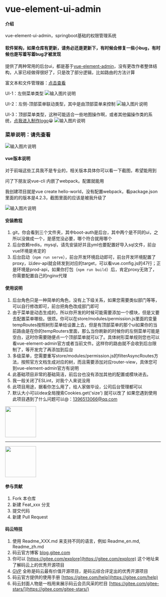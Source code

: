 # vue-element-ui-admin

#### 介绍
vue-element-ui-admin，springboot基础的权限管理系统


#### 软件架构，如果仓库有更新，请务必还是更新下，有时候会修复一些小bug，有时候也是写着写着bug才被发现
提供了两种常用的后台ui，都是基于[vue-element-admin](https://panjiachen.github.io/vue-element-admin-site/zh/guide/)，没有更改作者整体结构，人家已经做得很好了，只是改了部分逻辑，比如路由的方法计算

富文本和文件管理器：[点击查看](https://gitee.com/yy1122/vue-element-ui-admin/tree/master/vue-element-admin)


UI-1：左侧菜单类型
![输入图片说明](https://images.gitee.com/uploads/images/2020/0602/105601_f5f0f7cc_1559021.png "Snipaste_2020-06-02_10-54-18.png")

UI-2：左侧-顶部菜单联动类型，其中是由顶部菜单来控制
![输入图片说明](https://images.gitee.com/uploads/images/2020/0602/105621_6121d0fa_1559021.png "Snipaste_2020-06-02_10-39-10.png")

UI-3：顶部菜单类型，这种可能适合一些地图操作啊，或者其他偏操作类的系统，[点我进入制作logo](https://www.logoly.pro/#/)😀
![输入图片说明](https://images.gitee.com/uploads/images/2020/0702/174537_af19b8c7_1559021.png "Snipaste_2020-07-02_17-42-00.png")


### 菜单说明：请先查看
![输入图片说明](https://images.gitee.com/uploads/images/2020/0729/105909_77edcb30_1559021.png "Snipaste_2020-07-29_10-57-40.png")


#### vue版本说明
对于前端这些工具我不是专业的，相关版本具体你可以看一下截图，希望能用到

问了下朋友说vue-cli 内嵌了webpack。配置就能用

我创建项目就是vue create hello-world，没有配置webpack，看package.json里面的的版本是4.2.3，截图里面的应该是被我升级了

![输入图片说明](https://images.gitee.com/uploads/images/2020/0706/115441_d51fb20a_1559021.png "屏幕截图.png")


#### 安装教程

1.  git，你会看到三个文件夹，其中boot-auth是后台，其中两个是不同的ui，之所以没做成一个，是感觉没必要，哪个符合就用哪个
2.  后台依赖redis，mysql，请先安装好并且yml也要配置好导入sql文件，前台vue环境是肯定的
3.  后台启动（`npm run serve`），前台开发环境启动即可，前台开发环境配置了proxy，以dev-api就会转发到对应的target，可以看vue.config.js的47行；正是环境是prod-api，如果你打包（`npm run build`）后，肯定proxy无效了，你需要配置自己的nginx代理

#### 使用说明

1.  后台角色只是一种简单的角色，没有上下级关系，如果您需要类似部门等等，可以自行修改即可，前台把角色改成部门即可
2.  由于菜单是动态生成的，所以你开发的时候可能需要添加一个模块，但是又要去配置菜单哪些。很烦。你可以在store/modules/permission.js里面的变量tempRoutes按照树形菜单给设置上去，但是有顶部菜单的那个ui如果你的当前路由是在你的tempRouters里面，那么当你刷新的时候你的左侧菜单可能是空白，这时你需要随便点一个顶部菜单就可以了。具体树形菜单规则您也可以看vue-element-admin官方或者当前文件。这样你的路由就不会收到后台限制了，等开发完了再添加到后台
3.  多级菜单，您需要重写store/modules/permission.js的filterAsyncRoutes方法，按照官方文档生成对应的树，而且需要添加对应router-view，具体您可到vue-element-admin官方有说明
4.  此基础项目非常的基础简洁，前后台也没有添加其他的配置或模块进去。
5.  我一般关闭了ESLint，对我个人来说没用
6.  此项目用途，据看你怎么用了，给人家做毕设，公司后台管理都可以
7.  默认大小可以idea全局搜索Cookies.get('size') 就可以改了
如果您遇到使用此项目遇到了什么问题可以@：1396513066@qq.com


<img src="https://images.gitee.com/uploads/images/2020/0602/120907_094790b5_1559021.jpeg"  height="100">

-----

<img src="https://images.gitee.com/uploads/images/2020/0602/120854_d13243ba_1559021.jpeg"  height="100">


#### 参与贡献

1.  Fork 本仓库
2.  新建 Feat_xxx 分支
3.  提交代码
4.  新建 Pull Request


#### 码云特技

1.  使用 Readme\_XXX.md 来支持不同的语言，例如 Readme\_en.md, Readme\_zh.md
2.  码云官方博客 [blog.gitee.com](https://blog.gitee.com)
3.  你可以 [https://gitee.com/explore](https://gitee.com/explore) 这个地址来了解码云上的优秀开源项目
4.  [GVP](https://gitee.com/gvp) 全称是码云最有价值开源项目，是码云综合评定出的优秀开源项目
5.  码云官方提供的使用手册 [https://gitee.com/help](https://gitee.com/help)
6.  码云封面人物是一档用来展示码云会员风采的栏目 [https://gitee.com/gitee-stars/](https://gitee.com/gitee-stars/)
